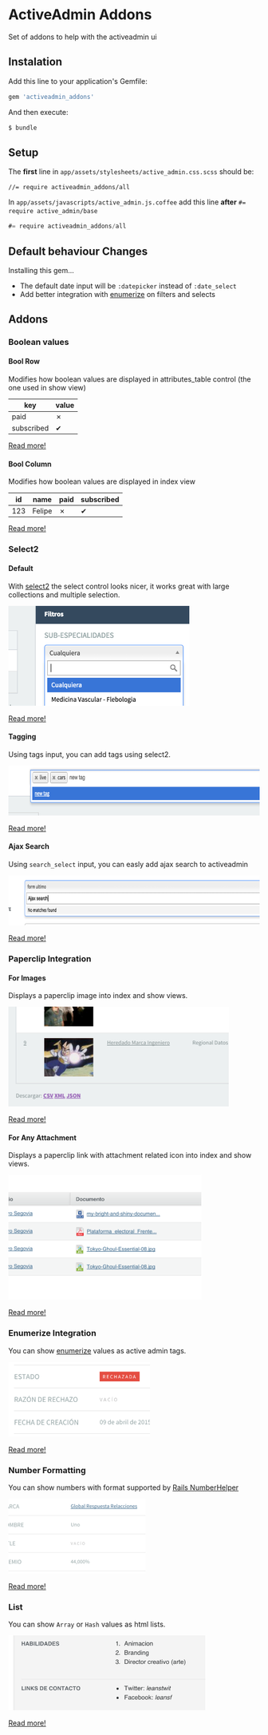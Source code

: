# ActiveAdmin Addons

Set of addons to help with the activeadmin ui

## Instalation

Add this line to your application's Gemfile:

```ruby
gem 'activeadmin_addons'
```

And then execute:

```bash
$ bundle
```

## Setup

The **first** line in `app/assets/stylesheets/active_admin.css.scss` should be:

```stylesheet
//= require activeadmin_addons/all
```

In `app/assets/javascripts/active_admin.js.coffee` add this line **after** `#= require active_admin/base`

```javascript
#= require activeadmin_addons/all
```

## Default behaviour Changes

Installing this gem...

* The default date input will be `:datepicker` instead of `:date_select`
* Add better integration with [enumerize](https://github.com/brainspec/enumerize) on filters and selects

## Addons

### Boolean values

#### Bool Row

Modifies how boolean values are displayed in attributes_table control (the one used in show view)

| key | value |
|------|------|
| paid | &#x2717; |
| subscribed | &#x2714; |

[Read more!](docs/bool_row.md)

#### Bool Column

Modifies how boolean values are displayed in index view

| id | name | paid | subscribed |
|------|------|------|------|
| 123 | Felipe | &#x2717; | &#x2714; |

[Read more!](docs/bool_column.md)

### Select2

#### Default

With [select2](http://ivaynberg.github.io/select2/) the select control looks nicer, it works great with large collections and multiple selection.

<img src="./docs/images/select2-example.png" height="200" />

[Read more!](docs/select2_default.md)

#### Tagging

Using tags input, you can add tags using select2.

<img src="./docs/images/select2-tags-example.png" height="100" />

[Read more!](docs/select2_tags.md)

#### Ajax Search

Using `search_select` input, you can easly add ajax search to activeadmin

<img src="./docs/images/select2-ajax-example.png" height="100" />

[Read more!](docs/select2_search.md)

### Paperclip Integration

#### For Images

Displays a paperclip image into index and show views.

<img src="./docs/images/paperclip-image-column-example.png" height="200" />

[Read more!](docs/paperclip_images.md)

#### For Any Attachment

Displays a paperclip link with attachment related icon into index and show views.

<img src="./docs/images/paperclip-attachment-column-example.png" height="250" />

[Read more!](docs/paperclip_attachment.md)

### Enumerize Integration

You can show [enumerize](https://github.com/brainspec/enumerize) values as active admin tags.

<img src="./docs/images/enumerize-tag-column-example.png" height="150" />

[Read more!](docs/enumerize_integration.md)

### Number Formatting

You can show numbers with format supported by [Rails NumberHelper](http://apidock.com/rails/v4.2.1/ActionView/Helpers/NumberHelper)

<img src="./docs/images/number-column-example.png" height="150" />

[Read more!](docs/number.md)

### List

You can show `Array` or `Hash` values as html lists.

<img src="./docs/images/list-row-example.png" height="150" />

[Read more!](docs/list.md)
